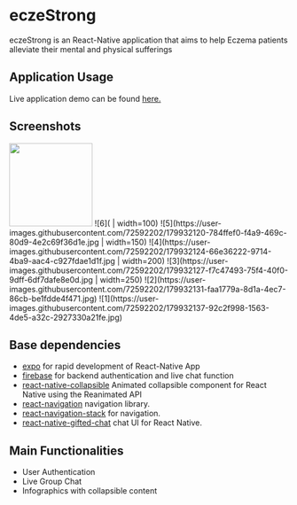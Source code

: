 # eczeStrong
eczeStrong is an React-Native application that aims to help Eczema patients alleviate their mental and physical sufferings

## Application Usage
Live application demo can be found [here.](https://expo.dev/@bobohang/AlvinApp)

## Screenshots
<img src="https://user-images.githubusercontent.com/72592202/179932107-bcbef13d-4f1e-4011-8f99-e890c19fe45d.jpg" width="150"  />
![6]( | width=100)
![5](https://user-images.githubusercontent.com/72592202/179932120-784ffef0-f4a9-469c-80d9-4e2c69f36d1e.jpg | width=150)
![4](https://user-images.githubusercontent.com/72592202/179932124-66e36222-9714-4ba9-aac4-c927fdae1d1f.jpg | width=200)
![3](https://user-images.githubusercontent.com/72592202/179932127-f7c47493-75f4-40f0-9dff-6df7dafe8e0d.jpg | width=250)
![2](https://user-images.githubusercontent.com/72592202/179932131-faa1779a-8d1a-4ec7-86cb-be1fdde4f471.jpg)
![1](https://user-images.githubusercontent.com/72592202/179932137-92c2f998-1563-4de5-a32c-2927330a21fe.jpg)

## Base dependencies
- [expo](https://expo.dev/) for rapid development of React-Native App
- [firebase](https://firebase.google.com/) for backend authentication and live chat function
- [react-native-collapsible](https://github.com/oblador/react-native-collapsible) Animated collapsible component for React Native using the Reanimated API
- [react-navigation](https://reactnavigation.org/) navigation library.
- [react-navigation-stack](https://reactnavigation.org/docs/stack-navigator/) for navigation.
- [react-native-gifted-chat](https://github.com/FaridSafi/react-native-gifted-chat) chat UI for React Native.

## Main Functionalities
- User Authentication
- Live Group Chat
- Infographics with collapsible content
